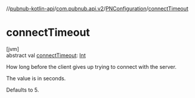 //[pubnub-kotlin-api](../../../index.md)/[com.pubnub.api.v2](../index.md)/[PNConfiguration](index.md)/[connectTimeout](connect-timeout.md)

# connectTimeout

[jvm]\
abstract val [connectTimeout](connect-timeout.md): [Int](https://kotlinlang.org/api/latest/jvm/stdlib/kotlin/-int/index.html)

How long before the client gives up trying to connect with the server.

The value is in seconds.

Defaults to 5.
